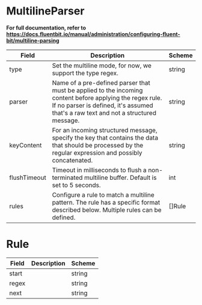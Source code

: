 # MultilineParser

**For full documentation, refer to https://docs.fluentbit.io/manual/administration/configuring-fluent-bit/multiline-parsing**


| Field | Description | Scheme |
| ----- | ----------- | ------ |
| type | Set the multiline mode, for now, we support the type regex. | string |
| parser | Name of a pre-defined parser that must be applied to the incoming content before applying the regex rule. If no parser is defined, it's assumed that's a raw text and not a structured message. | string |
| keyContent | For an incoming structured message, specify the key that contains the data that should be processed by the regular expression and possibly concatenated. | string |
| flushTimeout | Timeout in milliseconds to flush a non-terminated multiline buffer. Default is set to 5 seconds. | int |
| rules | Configure a rule to match a multiline pattern. The rule has a specific format described below. Multiple rules can be defined. | []Rule |
# Rule




| Field | Description | Scheme |
| ----- | ----------- | ------ |
| start |  | string |
| regex |  | string |
| next |  | string |
